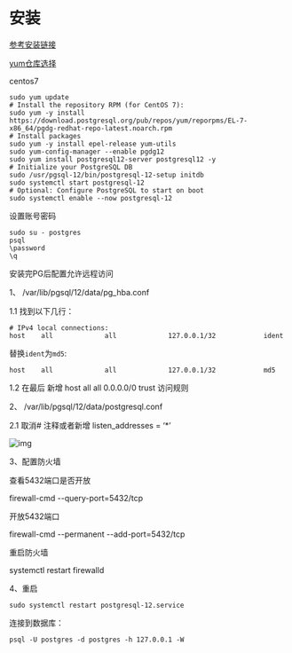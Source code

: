# 安装 

[参考安装链接](https://blog.csdn.net/qq_40391424/article/details/109075002?ops_request_misc=%257B%2522request%255Fid%2522%253A%2522165829915616780366581006%2522%252C%2522scm%2522%253A%252220140713.130102334.pc%255Fall.%2522%257D&request_id=165829915616780366581006&biz_id=0&utm_medium=distribute.pc_search_result.none-task-blog-2~all~first_rank_ecpm_v1~hot_rank-3-109075002-null-null.142^v32^down_rank,185^v2^control&utm_term=centos7%20%E5%AE%89%E8%A3%85timescaledb&spm=1018.2226.3001.4187)

[yum仓库选择](https://www.postgresql.org/download/linux/redhat/)

centos7

```
sudo yum update
# Install the repository RPM (for CentOS 7):
sudo yum -y install https://download.postgresql.org/pub/repos/yum/reporpms/EL-7-x86_64/pgdg-redhat-repo-latest.noarch.rpm
# Install packages
sudo yum -y install epel-release yum-utils
sudo yum-config-manager --enable pgdg12
sudo yum install postgresql12-server postgresql12 -y
# Initialize your PostgreSQL DB
sudo /usr/pgsql-12/bin/postgresql-12-setup initdb
sudo systemctl start postgresql-12
# Optional: Configure PostgreSQL to start on boot
sudo systemctl enable --now postgresql-12
```

设置账号密码

```
sudo su - postgres
psql
\password
\q
```

安装完PG后配置允许远程访问

1、 /var/lib/pgsql/12/data/pg_hba.conf

1.1 找到以下几行：

```
# IPv4 local connections:
host    all             all             127.0.0.1/32            ident
```

替换`ident`为`md5`:

```
host    all             all             127.0.0.1/32            md5
```

1.2 在最后 新增 host all all 0.0.0.0/0 trust 访问规则

2、 /var/lib/pgsql/12/data/postgresql.conf

2.1 取消# 注释或者新增 listen_addresses = ‘*’ 

![img](\Imag\blhbfznccl.png)

3、配置防火墙

查看5432端口是否开放

firewall-cmd --query-port=5432/tcp

开放5432端口

firewall-cmd --permanent --add-port=5432/tcp

重启防火墙

systemctl restart firewalld 

4、重启

```
sudo systemctl restart postgresql-12.service
```

连接到数据库：

```
psql -U postgres -d postgres -h 127.0.0.1 -W
```

